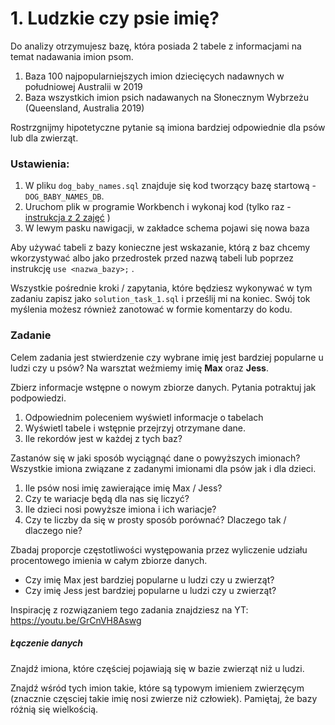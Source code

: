 # 1. Ludzkie czy psie imię?

Do analizy otrzymujesz bazę, która posiada 2 tabele z informacjami na temat nadawania imion psom.

1. Baza 100 najpopularniejszych imion dziecięcych nadawnych w południowej Australii w 2019
2. Baza wszystkich imion psich nadawanych na Słonecznym Wybrzeżu (Queensland, Australia 2019)

Rostrzgnijmy hipotetyczne pytanie są imiona bardziej odpowiednie dla psów lub dla zwierząt.


### Ustawienia:

1. W pliku `dog_baby_names.sql` znajduje się kod tworzący bazę startową - `DOG_BABY_NAMES_DB`.
2. Uruchom plik w programie Workbench i wykonaj kod (tylko raz - [instrukcja z 2 zajęć](https://youtu.be/so7xe0pO-bE?t=101) )
3. W lewym pasku nawigacji, w zakładce schema pojawi się nowa baza

Aby używać tabeli z bazy konieczne jest wskazanie, którą z baz chcemy wkorzystywać albo jako przedrostek przed nazwą tabeli lub poprzez instrukcję `use <nazwa_bazy>;` .

Wszystkie pośrednie kroki / zapytania, które będziesz wykonywać w tym zadaniu zapisz jako `solution_task_1.sql` i prześlij mi na koniec. Swój tok myślenia możesz również zanotować w formie komentarzy do kodu.


### Zadanie

Celem zadania jest stwierdzenie czy wybrane imię jest bardziej popularne u ludzi czy u psów?
Na warsztat weźmiemy imię **Max** oraz **Jess**.

Zbierz informacje wstępne o nowym zbiorze danych. Pytania potraktuj jak podpowiedzi. 

1. Odpowiednim poleceniem wyświetl informacje o tabelach
2. Wyświetl tabele i wstępnie przejrzyj otrzymane dane.
3. Ile rekordów jest w każdej z tych baz?

Zastanów się w jaki sposób wyciągnąć dane o powyższych imionach? 
Wszystkie imiona związane z zadanymi imionami dla psów jak i dla dzieci.

1. Ile psów nosi imię zawierające imię Max / Jess? 
2. Czy te wariacje będą dla nas się liczyć?
3. Ile dzieci nosi powyższe imiona i ich wariacje?
4. Czy te liczby da się w prosty sposób porównać? Dlaczego tak / dlaczego nie?

Zbadaj proporcje częstotliwości występowania przez wyliczenie udziału procentowego imienia w całym zbiorze danych.

- Czy imię Max jest bardziej popularne u ludzi czy u zwierząt?
- Czy imię Jess jest bardziej popularne u ludzi czy u zwierząt?

Inspirację z rozwiązaniem tego zadania znajdziesz na YT: https://youtu.be/GrCnVH8Aswg

##### Łączenie danych

Znajdź imiona, które częściej pojawiają się w bazie zwierząt niż u ludzi.

Znajdź wśród tych imion takie, które są typowym imieniem zwierzęcym (znacznie częsciej takie imię nosi zwierze niż człowiek). Pamiętaj, że bazy różnią się wielkością.



